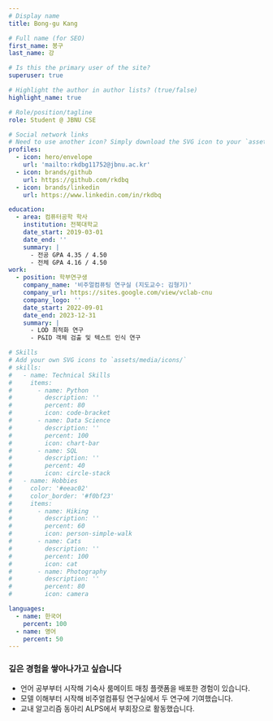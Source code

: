 ```yaml
---
# Display name
title: Bong-gu Kang

# Full name (for SEO)
first_name: 봉구
last_name: 강

# Is this the primary user of the site?
superuser: true

# Highlight the author in author lists? (true/false)
highlight_name: true

# Role/position/tagline
role: Student @ JBNU CSE

# Social network links
# Need to use another icon? Simply download the SVG icon to your `assets/media/icons/` folder.
profiles:
  - icon: hero/envelope
    url: 'mailto:rkdbg11752@jbnu.ac.kr'
  - icon: brands/github
    url: https://github.com/rkdbq
  - icon: brands/linkedin
    url: https://www.linkedin.com/in/rkdbq

education:
  - area: 컴퓨터공학 학사
    institution: 전북대학교
    date_start: 2019-03-01
    date_end: ''
    summary: |
      - 전공 GPA 4.35 / 4.50
      - 전체 GPA 4.16 / 4.50
work:
  - position: 학부연구생
    company_name: '비주얼컴퓨팅 연구실 (지도교수: 김형기)'
    company_url: https://sites.google.com/view/vclab-cnu
    company_logo: ''
    date_start: 2022-09-01
    date_end: 2023-12-31
    summary: |
      - LOD 최적화 연구
      - P&ID 객체 검출 및 텍스트 인식 연구

# Skills
# Add your own SVG icons to `assets/media/icons/`
# skills:
#   - name: Technical Skills
#     items:
#       - name: Python
#         description: ''
#         percent: 80
#         icon: code-bracket
#       - name: Data Science
#         description: ''
#         percent: 100
#         icon: chart-bar
#       - name: SQL
#         description: ''
#         percent: 40
#         icon: circle-stack
#   - name: Hobbies
#     color: '#eeac02'
#     color_border: '#f0bf23'
#     items:
#       - name: Hiking
#         description: ''
#         percent: 60
#         icon: person-simple-walk
#       - name: Cats
#         description: ''
#         percent: 100
#         icon: cat
#       - name: Photography
#         description: ''
#         percent: 80
#         icon: camera

languages:
  - name: 한국어
    percent: 100
  - name: 영어
    percent: 50
---
```


### 깊은 경험을 쌓아나가고 싶습니다
- 언어 공부부터 시작해 기숙사 룸메이트 매칭 플랫폼을 배포한 경험이 있습니다.
- 모델 이해부터 시작해 비주얼컴퓨팅 연구실에서 두 연구에 기여했습니다.
- 교내 알고리즘 동아리 ALPS에서 부회장으로 활동했습니다.